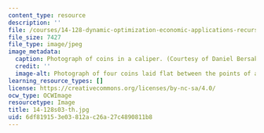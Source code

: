 ```yaml
---
content_type: resource
description: ''
file: /courses/14-128-dynamic-optimization-economic-applications-recursive-methods-spring-2003/6df819153e03812ac26a27c4890811b8_14-128s03-th.jpg
file_size: 7427
file_type: image/jpeg
image_metadata:
  caption: Photograph of coins in a caliper. (Courtesy of Daniel Bersak.)
  credit: ''
  image-alt: Photograph of four coins laid flat between the points of a caliper.
learning_resource_types: []
license: https://creativecommons.org/licenses/by-nc-sa/4.0/
ocw_type: OCWImage
resourcetype: Image
title: 14-128s03-th.jpg
uid: 6df81915-3e03-812a-c26a-27c4890811b8
---
```

